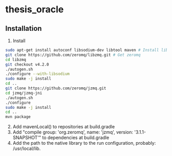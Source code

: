 # thesis_oracle

## Installation


1. Install

  ```bash
  sudo apt-get install autoconf libsodium-dev libtool maven # Install libsodium and autoconf
  git clone https://github.com/zeromq/libzmq.git # Get zeromq
  cd libzmq
  git checkout v4.2.0
  ./autogen.sh
  ./configure --with-libsodium
  sudo make -j install
  cd ..
  git clone https://github.com/zeromq/jzmq.git
  cd jzmq/jzmq-jni
  ./autogen.sh
  ./configure
  sudo make -j install
  cd ..
  mvn package
  ```
2. Add mavenLocal() to repositories at build.gradle
3. Add "compile group: 'org.zeromq', name: 'jzmq', version: '3.1.1-SNAPSHOT'" to dependencies at build.gradle
4. Add the path to the native library to the run configuration, probably: /usr/local/lib.

